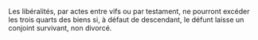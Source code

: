   
 Les libéralités, par actes entre vifs ou par testament, ne pourront excéder les trois quarts des biens si, à défaut de descendant, le défunt laisse un conjoint survivant, non divorcé.  

  
